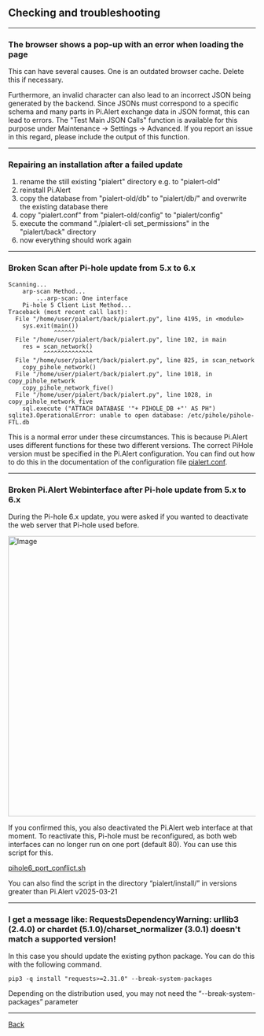 ## Checking and troubleshooting 

<hr>

### The browser shows a pop-up with an error when loading the page

This can have several causes. One is an outdated browser cache. Delete this if necessary. 

Furthermore, an invalid character can also lead to an incorrect JSON being generated by the backend. Since 
JSONs must correspond to a specific schema and many parts in Pi.Alert exchange data in JSON format, this can 
lead to errors. The "Test Main JSON Calls" function is available for this purpose under Maintenance -> Settings -> Advanced. 
If you report an issue in this regard, please include the output of this function.

<hr>

### Repairing an installation after a failed update

1. rename the still existing "pialert" directory e.g. to "pialert-old"
2. reinstall Pi.Alert
3. copy the database from "pialert-old/db" to "pialert/db/" and overwrite the existing database there
4. copy "pialert.conf" from "pialert-old/config" to "pialert/config"
5. execute the command "./pialert-cli set_permissions" in the "pialert/back" directory
6. now everything should work again

<hr>

### Broken Scan after Pi-hole update from 5.x to 6.x

```
Scanning...
    arp-scan Method...
        ...arp-scan: One interface
    Pi-hole 5 Client List Method...
Traceback (most recent call last):
  File "/home/user/pialert/back/pialert.py", line 4195, in <module>
    sys.exit(main())
             ^^^^^^
  File "/home/user/pialert/back/pialert.py", line 102, in main
    res = scan_network()
          ^^^^^^^^^^^^^^
  File "/home/user/pialert/back/pialert.py", line 825, in scan_network
    copy_pihole_network()
  File "/home/user/pialert/back/pialert.py", line 1018, in copy_pihole_network
    copy_pihole_network_five()
  File "/home/user/pialert/back/pialert.py", line 1028, in copy_pihole_network_five
    sql.execute ("ATTACH DATABASE '"+ PIHOLE_DB +"' AS PH")
sqlite3.OperationalError: unable to open database: /etc/pihole/pihole-FTL.db
```

This is a normal error under these circumstances. This is because Pi.Alert uses different functions for these two different versions. 
The correct PiHole version must be specified in the Pi.Alert configuration. You can find out how to do this in the documentation of 
the configuration file [pialert.conf](./PIALERT_CONF.md).

<hr>

### Broken Pi.Alert Webinterface after Pi-hole update from 5.x to 6.x

During the Pi-hole 6.x update, you were asked if you wanted to deactivate the web server that Pi-hole used before. 

<img width="570" alt="Image" src="https://github.com/user-attachments/assets/215cde72-6537-46df-b148-fd83da6b7b67" />

If you confirmed this, you also deactivated the Pi.Alert web interface at that moment. To reactivate this, Pi-hole must be reconfigured, as both web 
interfaces can no longer run on one port (default 80). You can use this script for this.

[pihole6_port_conflict.sh](https://raw.githubusercontent.com/leiweibau/Pi.Alert/refs/heads/main/install/pihole6_port_conflict.sh)

You can also find the script in the directory “pialert/install/” in versions greater than Pi.Alert v2025-03-21

<hr>

### I get a message like: RequestsDependencyWarning: urllib3 (2.4.0) or chardet (5.1.0)/charset_normalizer (3.0.1) doesn't match a supported version!

In this case you should update the existing python package. You can do this with the following command.

```
pip3 -q install "requests>=2.31.0" --break-system-packages
```

Depending on the distribution used, you may not need the “--break-system-packages” parameter

<hr>

[Back](https://github.com/leiweibau/Pi.Alert)
